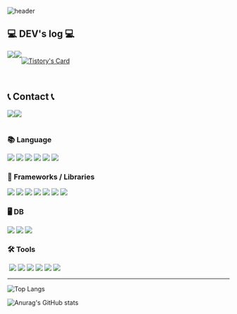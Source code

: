 ![header](https://capsule-render.vercel.app/api?type=waving&color=timeGradient&text=Welcome%20to%20+GO9ME's%20GitHub%20👋&animation=twinkling&fontSize=30&fontAlignY=40&fontAlign=70&height=250)

<div align="left">

## 💻 DEV's log 💻
<div style="display:flex; flex-direction:row;">
    <a href="https://burning-go9me.tistory.com/">
        <img src="https://img.shields.io/badge/Tistory-000000?style=for-the-badge&logo=Tistory&logoColor=white"> 
    </a>
    <a href="https://plump-thursday-cbe.notion.site/32c63b2b0b0e40a0a0e2229ff7e6472f?pvs=4">
        <img src="https://img.shields.io/badge/Notion-9999FF?style=for-the-badge&logo=Notion&logoColor=white"> 
    </a>
  
[![Tistory's Card](https://github-readme-tistory-card.vercel.app/api?name=burning-go9me&theme=default)](https://burning-go9me.tistory.com/)
</div><br>

 ## 📞 Contact 📞
<div style="display:flex; flex-direction:row;">
    <a href="https://www.instagram.com/minstragramm/">
        <img src="https://img.shields.io/badge/Instagram-E4405F?style=for-the-badge&logo=Instagram&logoColor=white"> 
    </a>
    <a href="sgustjd1234@gmail.com">
        <img src="https://img.shields.io/badge/Gmail-EA4335?style=for-the-badge&logo=Gmail&logoColor=white"> 
    </a>
</div><br>

 ### 📚 Language
<div align=left>
  <img src="https://img.shields.io/badge/java-007396?style=for-the-badge&logo=java&logoColor=white">
  <img src="https://img.shields.io/badge/javascript-F7DF1E?style=for-the-badge&logo=javascript&logoColor=black">
  <img src="https://img.shields.io/badge/html5-E34F26?style=for-the-badge&logo=html5&logoColor=white">
  <img src="https://img.shields.io/badge/css-1572B6?style=for-the-badge&logo=css3&logoColor=white">
  <img src="https://img.shields.io/badge/python-3776AB?style=for-the-badge&logo=python&logoColor=white">
  <img src="https://img.shields.io/badge/c++-00599C?style=for-the-badge&logo=c%2B%2B&logoColor=white">
</div>



### 💼 Frameworks / Libraries
<div align=left>
  <img src="https://img.shields.io/badge/jquery-0769AD?style=for-the-badge&logo=jquery&logoColor=white">
  <img src="https://img.shields.io/badge/bootstrap-7952B3?style=for-the-badge&logo=bootstrap&logoColor=white">
  <img src="https://img.shields.io/badge/react-61DAFB?style=for-the-badge&logo=react&logoColor=black">
  <img src="https://img.shields.io/badge/node.js-339933?style=for-the-badge&logo=Node.js&logoColor=white">
  <img src="https://img.shields.io/badge/spring-6DB33F?style=for-the-badge&logo=spring&logoColor=white">
  <img src="https://img.shields.io/badge/springboot-6DB33F?style=for-the-badge&logo=springboot&logoColor=white">
  <img src="https://img.shields.io/badge/Mybatis-000000?style=for-the-badge&logo=Fluentd&logoColor=white" />
</div>

### 🖥 DB 
<div align="left">
	<img src="https://img.shields.io/badge/Oracle%20SQL-F80000?style=for-the-badge&logo=Oracle&logoColor=white" />
	<img src="https://img.shields.io/badge/MySQL-4479A1?style=for-the-badge&logo=MySQL&logoColor=white" />
	<img src="https://img.shields.io/badge/MariaDB-003545?style=for-the-badge&logo=MariaDB&logoColor=white" />
</div>

 ### 🛠 Tools
<div align=left>
  <img 
</div>
  <img src="https://img.shields.io/badge/Visual%20Studio%20Code-0078d7.svg?style=for-the-badge&amp;logo=visual-studio-code&amp;logoColor=white">
  <img src="https://img.shields.io/badge/Visual%20Studio-5C2D91.svg?style=for-the-badge&amp;logo=visual-studio&amp;logoColor=white">
  <img src="https://img.shields.io/badge/Notion-%23000000.svg?style=for-the-badge&amp;logo=notion&amp;logoColor=white">
  <img src="https://img.shields.io/badge/Slack-4A154B?style=for-the-badge&amp;logo=slack&amp;logoColor=white">
  <img src="https://img.shields.io/badge/git-%23F05033.svg?style=for-the-badge&amp;logo=git&amp;logoColor=white">
  <img src="https://img.shields.io/badge/github-%23121011.svg?style=for-the-badge&amp;logo=github&amp;logoColor=white">
<hr>

![Top Langs](https://github-readme-stats.vercel.app/api/top-langs/?username=sgustjd2&layout=compact&theme=highcontrast)


![Anurag's GitHub stats](https://github-readme-stats.vercel.app/api?username=sgustjd2&show_icons=true&theme=highcontrast)



<!--
**sgustjd2/sgustjd2** is a ✨ _special_ ✨ repository because its `README.md` (this file) appears on your GitHub profile.

Here are some ideas to get you started:

- 🔭 I’m currently working on ...
- 🌱 I’m currently learning ...
- 👯 I’m looking to collaborate on ...
- 🤔 I’m looking for help with ...
- 💬 Ask me about ...
- 📫 How to reach me: ...
- 😄 Pronouns: ...
- ⚡ Fun fact: ...
-->
